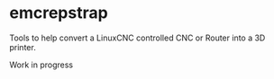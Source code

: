 # emcrepstrap
Tools to help convert a LinuxCNC controlled CNC or Router into a 3D printer.

Work in progress
